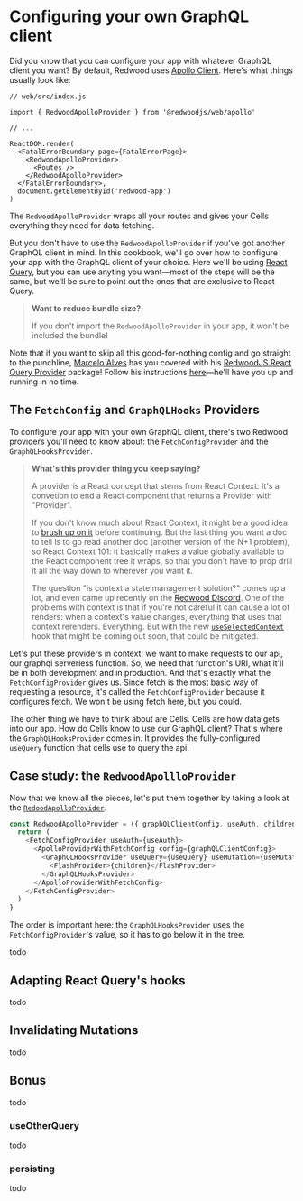 # Configuring your own GraphQL client

Did you know that you can configure your app with whatever GraphQL client you want? By default, Redwood uses [Apollo Client](https://www.apollographql.com/docs/react/). Here's what things usually look like:

```js{3,9,11}
// web/src/index.js

import { RedwoodApolloProvider } from '@redwoodjs/web/apollo'

// ...

ReactDOM.render(
  <FatalErrorBoundary page={FatalErrorPage}>
    <RedwoodApolloProvider>
      <Routes />
    </RedwoodApolloProvider>
  </FatalErrorBoundary>,
  document.getElementById('redwood-app')
)
```

The `RedwoodApolloProvider` wraps all your routes and gives your Cells everything they need for data fetching.

But you don't have to use the `RedwoodApolloProvider` if you've got another GraphQL client in mind. 
In this cookbook, we'll go over how to configure your app with the GraphQL client of your choice. 
Here we'll be using [React Query](https://react-query.tanstack.com/), but you can use anyting you want&mdash;most of the steps will be the same, but we'll be sure to point out the ones that are exclusive to React Query.

> **Want to reduce bundle size?**
>
> If you don't import the `RedwoodApolloProvider` in your app, it won't be included the bundle!

Note that if you want to skip all this good-for-nothing config and go straight to the punchline, [Marcelo Alves](https://github.com/MarceloAlves) has you covered with his [RedwoodJS React Query Provider](https://www.npmjs.com/package/redwoodjs-react-query-provider) package! Follow his instructions [here](https://github.com/MarceloAlves/redwoodjs-react-query-provider#usage)&mdash;he'll have you up and running in no time.

## The `FetchConfig` and `GraphQLHooks` Providers

To configure your app with your own GraphQL client, there's two Redwood providers you'll need to know about: the `FetchConfigProvider` and the `GraphQLHooksProvider`.

<!-- > But too-many-links, didn't-click: React Context basically provides a value to the React component tree it wraps so that you don't have to prop drill it all the way down. -->
> **What's this provider thing you keep saying?**
>
> A provider is a React concept that stems from React Context. 
> It's a convetion to end a React component that returns a Provider with "Provider".
>
> If you don't know much about React Context, it might be a good idea to [brush up on it](https://reactjs.org/docs/context.html) before continuing.
> But the last thing you want a doc to tell is to go read another doc (another version of the N+1 problem), so React Context 101: it basically makes a value globally available to the React component tree it wraps, so that you don't have to prop drill it all the way down to wherever you want it.
> 
> The question "is context a state management solution?" comes up a lot, and even came up recently on the [Redwood Discord](https://discord.com/channels/679514959968993311/766152912069853204/809298569768861697).
> One of the problems with context is that if you're not careful it can cause a lot of renders: when a context's value changes, everything that uses that context rerenders. Everything. 
> But with the new [`useSelectedContext`](https://github.com/facebook/react/pull/20646) hook that might be coming out soon, that could be mitigated.

Let's put these providers in context: we want to make requests to our api, our graphql serverless function. So, we need that function's URI, what it'll be in both development and in production. And that's exactly what the `FetchConfigProvider` gives us. Since fetch is the most basic way of requesting a resource, it's called the `FetchConfigProvider` because it configures fetch. We won't be using fetch here, but you could.

The other thing we have to think about are Cells. Cells are how data gets into our app. How do Cells know to use our GraphQL client? That's where the `GraphQLHooksProvider` comes in. It provides the fully-configured `useQuery` function that cells use to query the api.

<!-- If you look at the withCell source, you might be confused when you see that Cells import the `useQuery` hook from `@redwoodjs/web`. How Cells are going to use your `useQuery` hook if they're importing it from `@redwoodjs/web`? Well, `useQuery` is actually just a call to `useContext` using the `GraphQLHooksContext`, Which we configure using the `GraphQLHooksProvider`! So as long as we configure it with the value we want, in this case, React Query's useQuery function, our Cells will use that. -->

## Case study: the `RedwoodApollloProvider`

Now that we know all the pieces, let's put them together by taking a look at the [`RedoodApolloProvider`](https://github.com/redwoodjs/redwood/blob/main/packages/web/src/apollo/index.tsx).

<!-- line highlighting is bugged here. -->
```js
const RedwoodApolloProvider = ({ graphQLClientConfig, useAuth, children }) => {
  return (
    <FetchConfigProvider useAuth={useAuth}>
      <ApolloProviderWithFetchConfig config={graphQLClientConfig}>
        <GraphQLHooksProvider useQuery={useQuery} useMutation={useMutation}>
          <FlashProvider>{children}</FlashProvider>
        </GraphQLHooksProvider>
      </ApolloProviderWithFetchConfig>
    </FetchConfigProvider>
  )
}
```

The order is important here: the `GraphQLHooksProvider` uses the `FetchConfigProvider`'s value, so it has to go below it in the tree.

todo

## Adapting React Query's hooks

todo

## Invalidating Mutations

todo

## Bonus

todo

### useOtherQuery 

todo

### persisting 

todo